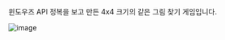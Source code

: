 윈도우즈 API 정복을 보고 만든 4x4 크기의 같은 그림 찾기 게임입니다.

![image](https://user-images.githubusercontent.com/82144761/145015513-7ffbb300-ea26-4a0d-8b71-1c75b0980acb.png)
